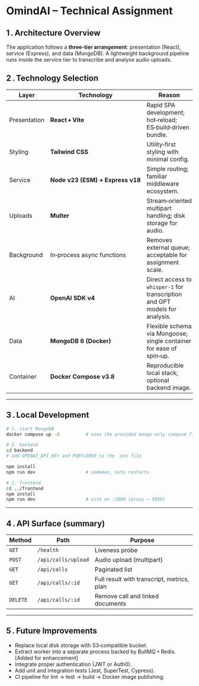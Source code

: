 # OmindAI – Technical Assignment

## 1 . Architecture Overview

The application follows a **three‑tier arrangement**: presentation (React), service (Express), and data (MongoDB).  A lightweight background pipeline runs inside the service tier to transcribe and analyse audio uploads.


## 2 . Technology Selection

| Layer        | Technology                       | Reason                                                                      |
| ------------ | -------------------------------- | --------------------------------------------------------------------------- |
| Presentation | **React + Vite**                 | Rapid SPA development; hot‑reload; ES‑build‑driven bundle.                  |
| Styling      | **Tailwind CSS**                 | Utility‑first styling with minimal config.                                  |
| Service      | **Node v23 (ESM) + Express v18** | Simple routing; familiar middleware ecosystem.                              |
| Uploads      | **Multer**                       | Stream‑oriented multipart handling; disk storage for audio.                 |
| Background   | In‑process async functions       | Removes external queue; acceptable for assignment scale.                    |
| AI           | **OpenAI SDK v4**                | Direct access to `whisper-1` for transcription and GPT models for analysis. |
| Data         | **MongoDB 6 (Docker)**           | Flexible schema via Mongoose; single container for ease of spin‑up.         |
| Container    | **Docker Compose v3.8**          | Reproducible local stack; optional backend image.                           |

---

## 3 . Local Development

```bash
# 1. start MongoDB
docker compose up -d          # uses the provided mongo‑only compose file

# 2. backend
cd backend
# add OPENAI_API_KEY and PORT=5050 to the .env file

npm install
npm run dev                   # nodemon, auto restarts

# 3. frontend
cd ../frontend
npm install
npm run dev                   # vite on :3000 (proxy → 5050)
```

---

## 4 . API Surface (summary)

| Method   | Path                | Purpose                                    |
| -------- | ------------------- | ------------------------------------------ |
| `GET`    | `/health`           | Liveness probe                             |
| `POST`   | `/api/calls/upload` | Audio upload (multipart)                   |
| `GET`    | `/api/calls`        | Paginated list                             |
| `GET`    | `/api/calls/:id`    | Full result with transcript, metrics, plan |
| `DELETE` | `/api/calls/:id`    | Remove call and linked documents           |

---

## 5 . Future Improvements

* Replace local disk storage with S3‑compatible bucket.
* Extract worker into a separate process backed by BullMQ + Redis. [Added for enhancement]
* Integrate proper authentication (JWT or Auth0).
* Add unit and integration tests (Jest, SuperTest, Cypress).
* CI pipeline for lint → test → build → Docker image publishing.
